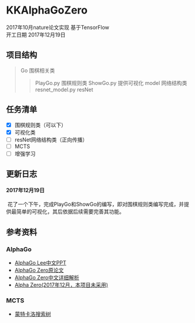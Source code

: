 # KKAlphaGoZero
2017年10月nature论文实现 基于TensorFlow<br>
开工日期 2017年12月19日
## 项目结构
>Go 围棋相关类
>>PlayGo.py 围棋规则类
>>ShowGo.py 提供可视化
>model 网络结构类
>>resnet_model.py resNet

## 任务清单
- [x] 围棋规则类（可以下）
- [x] 可视化类
- [ ] resNet网络结构类（正向传播）
- [ ] MCTS
- [ ] 增强学习

## 更新日志
#### 2017年12月19日
  花了一个下午，完成PlayGo和ShowGo的编写，即对围棋规则类编写完成，并提供最简单的可视化，其后依据后续需要完善其功能。

## 参考资料
### AlphaGo
* [AlphaGo Lee中文PPT](http://blog.csdn.net/songrotek/article/details/51065143)
* [AlphaGo Zero原论文](https://deepmind.com/documents/119/agz_unformatted_nature.pdf)
* [AlphaGo Zero中文详细解析](http://www.sohu.com/a/199892682_500659)
* [Alpha Zero(2017年12月，本项目未采用)](https://arxiv.org/pdf/1712.01815.pdf)
### MCTS
* [蒙特卡洛搜索树](http://mcts.ai/)
